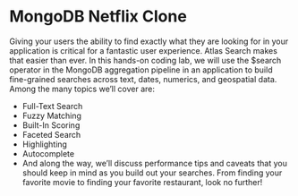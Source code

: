 # MongoDB Netflix Clone

Giving your users the ability to find exactly what they are looking for in your application is critical for a fantastic user experience. Atlas Search makes that easier than ever. In this hands-on coding lab, we will use the $search operator in the MongoDB aggregation pipeline in an application to build fine-grained searches across text, dates, numerics, and geospatial data. Among the many topics we’ll cover are: 
*  Full-Text Search
* Fuzzy Matching
* Built-In Scoring 
* Faceted Search 
* Highlighting
* Autocomplete 
* And along the way, we’ll discuss performance tips and caveats that you should keep in mind as you build out your searches. From finding your favorite movie to finding your favorite restaurant, look no further!
